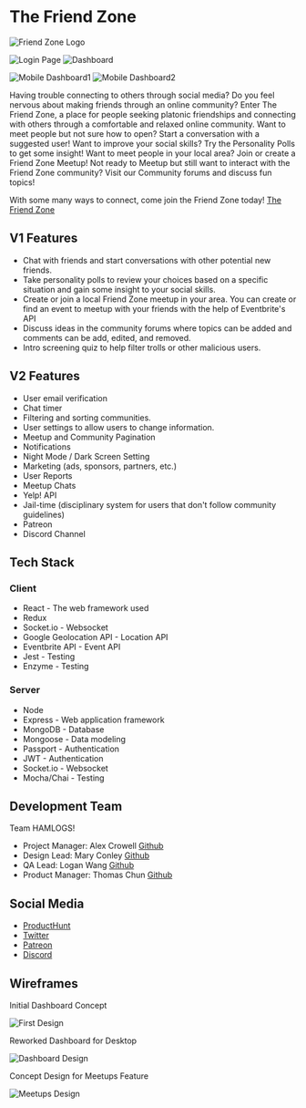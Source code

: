 # The Friend Zone
![Friend Zone Logo](https://i.imgur.com/trOsTxE.png)

![Login Page](https://i.imgur.com/EMvWREk.png?1) ![Dashboard](https://i.imgur.com/qufysbl.png?1)

![Mobile Dashboard1](https://i.imgur.com/h5nlg3r.png?1) ![Mobile Dashboard2](https://i.imgur.com/d1IzxH4.png)

Having trouble connecting to others through social media? Do you feel nervous about making friends through an online community? Enter The Friend Zone, a place for people seeking platonic friendships and connecting with others through a comfortable and relaxed online community. Want to meet people but not sure how to open? Start a conversation with a suggested user! Want to improve your social skills? Try the Personality Polls to get some insight! Want to meet people in your local area? Join or create a Friend Zone Meetup! Not ready to Meetup but still want to interact with the Friend Zone community? Visit our Community forums and discuss fun topics!

With some many ways to connect, come join the Friend Zone today!
[The Friend Zone](https://the-friend-zone-app.herokuapp.com)

## V1 Features
- Chat with friends and start conversations with other potential new friends.
- Take personality polls to review your choices based on a specific situation and gain some insight to your social skills.
- Create or join a local Friend Zone meetup in your area. You can create or find an event to meetup with your friends with the help of Eventbrite's API
- Discuss ideas in the community forums where topics can be added and comments can be add, edited, and removed.
- Intro screening quiz to help filter trolls or other malicious users.

## V2 Features
- User email verification
- Chat timer
- Filtering and sorting communities.
- User settings to allow users to change information.
- Meetup and Community Pagination
- Notifications
- Night Mode / Dark Screen Setting
- Marketing (ads, sponsors, partners, etc.)
- User Reports
- Meetup Chats
- Yelp! API
- Jail-time (disciplinary system for users that don't follow community guidelines)
- Patreon
- Discord Channel

## Tech Stack
### Client
- React - The web framework used
- Redux
- Socket.io - Websocket
- Google Geolocation API - Location API
- Eventbrite API - Event API
- Jest - Testing
- Enzyme - Testing

### Server
- Node
- Express - Web application framework
- MongoDB - Database
- Mongoose - Data modeling
- Passport - Authentication
- JWT - Authentication
- Socket.io - Websocket
- Mocha/Chai - Testing

## Development Team
Team HAMLOGS!
- Project Manager: Alex Crowell [Github](https://github.com/talexcrowell)
- Design Lead: Mary Conley [Github](https://github.com/mkcnly)
- QA Lead: Logan Wang [Github](https://github.com/Logan-WangLW)
- Product Manager: Thomas Chun [Github](https://github.com/ThomasChun)

## Social Media
- [ProductHunt](https://www.producthunt.com/posts/the-friend-zone-app)
- [Twitter](https://twitter.com/friend_app)
- [Patreon](https://www.patreon.com/thefriendzone)
- [Discord](https://discordapp.com/channels/540320365507772446)

## Wireframes
Initial Dashboard Concept

![First Design](https://i.imgur.com/TzfVPIj.png)

Reworked Dashboard for Desktop

![Dashboard Design](https://i.imgur.com/CWN1upY.png?1)

Concept Design for Meetups Feature

![Meetups Design](https://i.imgur.com/GIMPx31.png?1)
